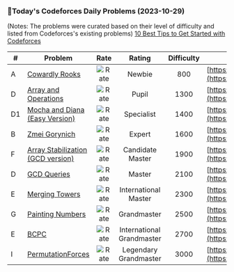 ### 🌟Today's Codeforces Daily Problems (2023-10-29)
(Notes: The problems were curated based on their level of difficulty and listed from Codeforces's existing problems)
[10 Best Tips to Get Started with Codeforces](https://github.com/ika9810/Codeforces-Daily-Problems/blob/main/10%20Best%20Tips%20to%20Get%20Started%20with%20Codeforces.md)

| # | Problem | Rate| Rating | Difficulty | Contest |
|---| ----- | :--------: | :----------: | :----------: | ---------- |
|A|[Cowardly Rooks](https://codeforces.com/contest/1749/problem/A)|![Rate](https://img.shields.io/badge/Newbie-800-lightgrey)|Newbie|800|[https://codeforces.com/contest/1749](https://codeforces.com/contest/1749)|
|D|[Array and Operations](https://codeforces.com/contest/1618/problem/D)|![Rate](https://img.shields.io/badge/Pupil-1300-brightgreen)|Pupil|1300|[https://codeforces.com/contest/1618](https://codeforces.com/contest/1618)|
|D1|[Mocha and Diana (Easy Version)](https://codeforces.com/contest/1559/problem/D1)|![Rate](https://img.shields.io/badge/Specialist-1400-9cf)|Specialist|1400|[https://codeforces.com/contest/1559](https://codeforces.com/contest/1559)|
|B|[Zmei Gorynich](https://codeforces.com/contest/1217/problem/B)|![Rate](https://img.shields.io/badge/Expert-1600-blue)|Expert|1600|[https://codeforces.com/contest/1217](https://codeforces.com/contest/1217)|
|F|[Array Stabilization (GCD version)](https://codeforces.com/contest/1547/problem/F)|![Rate](https://img.shields.io/badge/Candidate%20Master-1900-blueviolet)|Candidate Master|1900|[https://codeforces.com/contest/1547](https://codeforces.com/contest/1547)|
|D|[GCD Queries ](https://codeforces.com/contest/1762/problem/D)|![Rate](https://img.shields.io/badge/Master-2100-orange)|Master|2100|[https://codeforces.com/contest/1762](https://codeforces.com/contest/1762)|
|E|[Merging Towers](https://codeforces.com/contest/1380/problem/E)|![Rate](https://img.shields.io/badge/International%20Master-2300-orange)|International Master|2300|[https://codeforces.com/contest/1380](https://codeforces.com/contest/1380)|
|G|[Painting Numbers](https://codeforces.com/contest/1488/problem/G)|![Rate](https://img.shields.io/badge/Grandmaster-2500-red)|Grandmaster|2500|[https://codeforces.com/contest/1488](https://codeforces.com/contest/1488)|
|E|[BCPC](https://codeforces.com/contest/592/problem/E)|![Rate](https://img.shields.io/badge/International%20Grandmaster-2700-red)|International Grandmaster|2700|[https://codeforces.com/contest/592](https://codeforces.com/contest/592)|
|I|[PermutationForces](https://codeforces.com/contest/1672/problem/I)|![Rate](https://img.shields.io/badge/Legendary%20Grandmaster-3000-red)|Legendary Grandmaster|3000|[https://codeforces.com/contest/1672](https://codeforces.com/contest/1672)|
